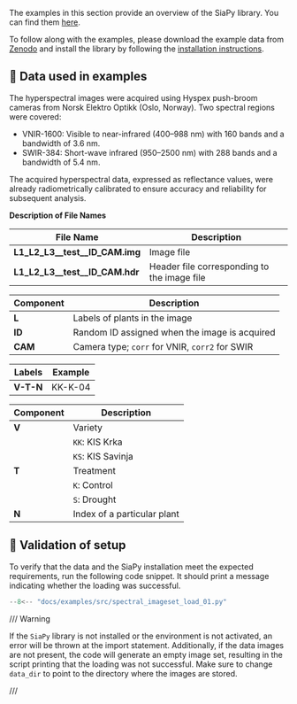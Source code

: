 The examples in this section provide an overview of the SiaPy library. You can find them [here](https://github.com/siapy/siapy-lib/tree/main/docs/examples/src).

To follow along with the examples, please download the example data from [Zenodo]() and install the library by following the [installation instructions](https://siapy.github.io/siapy-lib/install/).

## 📄 Data used in examples

The hyperspectral images were acquired using Hyspex push-broom cameras from Norsk Elektro Optikk (Oslo, Norway). Two spectral regions were covered:

- VNIR-1600: Visible to near-infrared (400–988 nm) with 160 bands and a bandwidth of 3.6 nm.
- SWIR-384: Short-wave infrared (950–2500 nm) with 288 bands and a bandwidth of 5.4 nm.

The acquired hyperspectral data, expressed as reflectance values, were already radiometrically calibrated to ensure accuracy and reliability for subsequent analysis.

**Description of File Names**

| File Name                          | Description                                      |
|------------------------------------|--------------------------------------------------|
| **L1_L2_L3__test__ID_CAM.img**     | Image file                                       |
| **L1_L2_L3__test__ID_CAM.hdr**     | Header file corresponding to the image file      |

| Component | Description                                      |
|-----------|--------------------------------------------------|
| **L**     | Labels of plants in the image                    |
| **ID**    | Random ID assigned when the image is acquired    |
| **CAM**   | Camera type; `corr` for VNIR, `corr2` for SWIR   |

| Labels    | Example       |
|-----------|---------------|
| **V-T-N** | KK-K-04       |

| Component | Description                                      |
|-----------|--------------------------------------------------|
| **V**     | Variety                                          |
|           | `KK`: KIS Krka                                   |
|           | `KS`: KIS Savinja                                |
| **T**     | Treatment                                        |
|           | `K`: Control                                     |
|           | `S`: Drought                                     |
| **N**     | Index of a particular plant                      |

## 🚀 Validation of setup

To verify that the data and the SiaPy installation meet the expected requirements, run the following code snippet. It should print a message indicating whether the loading was successful.

```python
--8<-- "docs/examples/src/spectral_imageset_load_01.py"
```

/// Warning

If the `SiaPy` library is not installed or the environment is not activated, an error will be thrown at the import statement. Additionally, if the data images are not present, the code will generate an empty image set, resulting in the script printing that the loading was not successful. Make sure to change `data_dir` to point to the directory where the images are stored.

///
